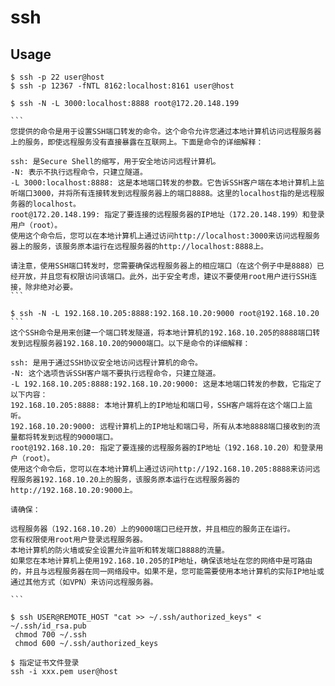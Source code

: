 # ssh

## Usage

    $ ssh -p 22 user@host
    $ ssh -p 12367 -fNTL 8162:localhost:8161 user@host

    $ ssh -N -L 3000:localhost:8888 root@172.20.148.199

    ```
    您提供的命令是用于设置SSH端口转发的命令。这个命令允许您通过本地计算机访问远程服务器上的服务，即使远程服务没有直接暴露在互联网上。下面是命令的详细解释：

    ssh: 是Secure Shell的缩写，用于安全地访问远程计算机。
    -N: 表示不执行远程命令，只建立隧道。
    -L 3000:localhost:8888: 这是本地端口转发的参数。它告诉SSH客户端在本地计算机上监听端口3000，并将所有连接转发到远程服务器上的端口8888。这里的localhost指的是远程服务器的localhost。
    root@172.20.148.199: 指定了要连接的远程服务器的IP地址（172.20.148.199）和登录用户（root）。
    使用这个命令后，您可以在本地计算机上通过访问http://localhost:3000来访问远程服务器上的服务，该服务原本运行在远程服务器的http://localhost:8888上。

    请注意，使用SSH端口转发时，您需要确保远程服务器上的相应端口（在这个例子中是8888）已经开放，并且您有权限访问该端口。此外，出于安全考虑，建议不要使用root用户进行SSH连接，除非绝对必要。
    ```

    $ ssh -N -L 192.168.10.205:8888:192.168.10.20:9000 root@192.168.10.20
    ```
    这个SSH命令是用来创建一个端口转发隧道，将本地计算机的192.168.10.205的8888端口转发到远程服务器192.168.10.20的9000端口。以下是命令的详细解释：

    ssh: 是用于通过SSH协议安全地访问远程计算机的命令。
    -N: 这个选项告诉SSH客户端不要执行远程命令，只建立隧道。
    -L 192.168.10.205:8888:192.168.10.20:9000: 这是本地端口转发的参数，它指定了以下内容：
    192.168.10.205:8888: 本地计算机上的IP地址和端口号，SSH客户端将在这个端口上监听。
    192.168.10.20:9000: 远程计算机上的IP地址和端口号，所有从本地8888端口接收到的流量都将转发到远程的9000端口。
    root@192.168.10.20: 指定了要连接的远程服务器的IP地址（192.168.10.20）和登录用户（root）。
    使用这个命令后，您可以在本地计算机上通过访问http://192.168.10.205:8888来访问远程服务器192.168.10.20上的服务，该服务原本运行在远程服务器的http://192.168.10.20:9000上。

    请确保：

    远程服务器（192.168.10.20）上的9000端口已经开放，并且相应的服务正在运行。
    您有权限使用root用户登录远程服务器。
    本地计算机的防火墙或安全设置允许监听和转发端口8888的流量。
    如果您在本地计算机上使用192.168.10.205的IP地址，确保该地址在您的网络中是可路由的，并且与远程服务器在同一网络段中。如果不是，您可能需要使用本地计算机的实际IP地址或通过其他方式（如VPN）来访问远程服务器。

    ```

    $ ssh USER@REMOTE_HOST "cat >> ~/.ssh/authorized_keys" < ~/.ssh/id_rsa.pub
     chmod 700 ~/.ssh
     chmod 600 ~/.ssh/authorized_keys

    $ 指定证书文件登录
    ssh -i xxx.pem user@host
